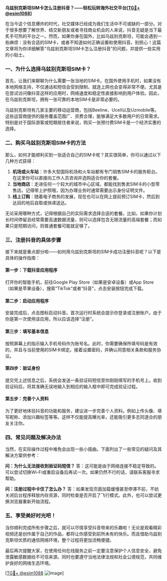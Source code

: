 **乌兹别克斯坦SIM卡怎么注册抖音？——轻松玩转海外社交平台[[TG💪+ @esim1088](https://t.me/s/esim1088)]**

在当今这个信息爆炸的时代，社交媒体已经成为我们生活中不可或缺的一部分。对于很多想要了解世界、结交新朋友或者寻找商业机会的人来说，抖音无疑是当下最炙手可热的平台之一。然而，如果你身在国外，比如乌兹别克斯坦，可能会遇到一些麻烦：没有合适的SIM卡，或者不知道如何正确设置和使用抖音。别担心！这篇文章将为你详细解答“乌兹别克斯坦SIM卡怎么注册抖音”的问题，并提供一些实用的小贴士。

### 一、为什么选择乌兹别克斯坦SIM卡？

首先，让我们来聊聊为什么需要一张当地的SIM卡。在国外使用手机时，如果没有本地网络支持，不仅通话和短信会受到限制，就连上网也会变得非常不便。尤其是在尝试访问像抖音这样的应用时，网络速度和稳定性直接影响到用户体验。因此，在乌兹别克斯坦，拥有一张可靠的本地SIM卡是非常必要的。

乌兹别克斯坦有几家主要的移动运营商，包括Beeline、Ucell以及Uzmobile等。这些运营商提供的服务覆盖范围广、资费合理，能够满足大多数用户的日常需求。特别是对于国际游客或短期居住者来说，购买一张预付费SIM卡是一个经济实惠的选择。

### 二、购买乌兹别克斯坦SIM卡的方法

那么，如何才能顺利买到一张适合自己的SIM卡呢？其实很简单，你可以通过以下几种方式获得：

1. **机场或火车站**：许多大型国际机场和火车站都有专门销售SIM卡的服务柜台。在这里你可以直接向工作人员咨询并选购适合你的套餐。
2. **当地商店**：走进任何一个较大的城市中心区域，都能找到售卖SIM卡的小型零售店。记得带上护照哦，因为办理业务时通常需要出示身份证明文件。
3. **线上订购**：随着电子商务的发展，现在也可以在网上提前预订SIM卡，然后到达目的地后自取或快递送达。

无论采用哪种方式，记得根据自己的实际需求选择合适的套餐。比如，如果你计划长时间停留且经常需要高速数据流量，则可以选择包含无限流量的高端套餐；而如果只是短期访问，则普通套餐可能就足够了。

### 三、注册抖音的具体步骤

接下来就是重点部分啦——如何用乌兹别克斯坦的SIM卡成功注册抖音呢？以下是具体的操作指南：

#### 第一步：下载抖音应用程序
打开你的智能手机，前往Google Play Store（如果是安卓设备）或App Store（如果是苹果设备），搜索“TikTok”或者“抖音”，点击安装按钮完成下载。

#### 第二步：启动应用程序
安装完成后，点击图标启动抖音。首次运行时系统会提示你登录或注册账户。由于你是第一次使用该应用，所以应该选择“注册”。

#### 第三步：填写基本信息
按照屏幕上的指示输入手机号码作为账号名。此时，你需要确保所填号码是有效的，并且与当前使用的SIM卡绑定。接着设置密码，并确认同意相关条款和服务协议。

#### 第四步：验证身份
提交完上述信息之后，系统会发送一条验证码短信至你刚刚填写的手机号上。收到验证码后，将其准确无误地输入到相应的输入框中即可完成验证过程。

#### 第五步：完善个人资料
为了更好地体验抖音的功能和服务，建议进一步完善个人资料。例如上传头像、填写昵称、添加兴趣标签等等。这样不仅能提高曝光率，还能吸引更多志同道合的朋友关注你。

### 四、常见问题及解决办法

当然，在实际操作过程中难免会出现一些小插曲。下面列出了一些常见的疑问及其解决方案供参考：

**问：为什么无法接收到验证码短信？**
答：这可能是由于网络连接不稳定导致的。可以尝试切换Wi-Fi或重启设备后再试一次。如果仍然不行的话，请联系客服寻求帮助。

**问：注册过程中卡住了怎么办？**
答：如果发现页面加载缓慢甚至停滞不前，不妨关闭后台程序释放内存资源，同时检查是否开启了飞行模式。此外，也可以尝试更换浏览器重新开始流程。

### 五、享受美好时光吧！

当你顺利完成所有步骤之后，就可以尽情享受抖音带来的乐趣啦！无论是观看精彩视频还是创作属于自己的作品，都将让你感受到前所未有的快乐。而且借助乌兹别克斯坦优质的通信网络环境，整个过程将更加流畅便捷。

最后再次提醒大家，在使用任何在线服务之前一定要注意保护个人信息安全，避免泄露敏感数据给不可信来源。同时也要遵守当地法律法规和社会公德规范，共同维护良好的网络生态环境。

[[TG💪+ @esim1088](https://t.me/s/esim1088) ![Image](https://i.postimg.cc/4NQfJmqS/Snipaste-2025-05-13-00-14-12.png)]
